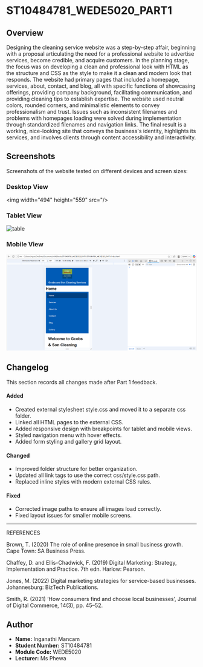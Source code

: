 # ST10484781_WEDE5020_PART1
## Overview
Designing the cleaning service website was a step-by-step affair, beginning with a proposal articulating the need for a professional website to advertise services, become credible, and acquire customers. In the planning stage, the focus was on developing a clean and professional look with HTML as the structure and CSS as the style to make it a clean and modern look that responds. The website had primary pages that included a homepage, services, about, contact, and blog, all with specific functions of showcasing offerings, providing company background, facilitating communication, and providing cleaning tips to establish expertise. The website used neutral colors, rounded corners, and minimalistic elements to convey professionalism and trust. Issues such as inconsistent filenames and problems with homepages loading were solved during implementation through standardized filenames and navigation links. The final result is a working, nice-looking site that conveys the business's identity, highlights its services, and involves clients through content accessibility and interactivity.


## Screenshots
Screenshots of the website tested on different devices and screen sizes:

### Desktop View
<img  width="494" height="559" src="/>

### Tablet View
<img src="images/Tablet.png" alt="table" class="responsive-image">

### Mobile View
<img src="images/mobile.png" alt="mobile" class="responsive-image">


## Changelog
This section records all changes made after Part 1 feedback.

#### Added
- Created external stylesheet style.css and moved it to a separate css folder.
- Linked all HTML pages to the external CSS.
- Added responsive design with breakpoints for tablet and mobile views.
- Styled navigation menu with hover effects.
- Added form styling and gallery grid layout.

#### Changed
- Improved folder structure for better organization.
- Updated all link tags to use the correct css/style.css path.
- Replaced inline styles with modern external CSS rules.

#### Fixed
- Corrected image paths to ensure all images load correctly.
- Fixed layout issues for smaller mobile screens.

---

REFERENCES

Brown, T. (2020) The role of online presence in small business growth. Cape Town: SA Business Press.

Chaffey, D. and Ellis-Chadwick, F. (2019) Digital Marketing: Strategy, Implementation and Practice. 7th edn. Harlow: Pearson.

Jones, M. (2022) Digital marketing strategies for service-based businesses. Johannesburg: BizTech Publications.


Smith, R. (2021) ‘How consumers find and choose local businesses’, Journal of Digital Commerce, 14(3), pp. 45–52.

## Author
- **Name:** Inganathi Mancam  
- **Student Number:** ST10484781  
- **Module Code:** WEDE5020  
- **Lecturer:** Ms Phewa  


